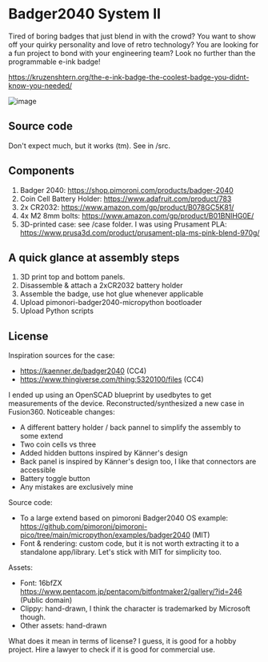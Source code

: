 # Badger2040 System II

Tired of boring badges that just blend in with the crowd? You want to show off your quirky personality and love of retro technology? You are looking for a fun project to bond with your engineering team? Look no further than the programmable e-ink badge!

https://kruzenshtern.org/the-e-ink-badge-the-coolest-badge-you-didnt-know-you-needed/

![image](https://user-images.githubusercontent.com/198995/219474204-890703d2-fb32-4299-a39b-2d434ac3f215.png)

## Source code

Don't expect much, but it works (tm). See in /src.

## Components

1. Badger 2040: https://shop.pimoroni.com/products/badger-2040
2. Coin Cell Battery Holder: https://www.adafruit.com/product/783
3. 2x CR2032: https://www.amazon.com/gp/product/B078GC5K81/
4. 4x M2 8mm bolts: https://www.amazon.com/gp/product/B01BNIHG0E/
5. 3D-printed case: see /case folder. I was using Prusament PLA: https://www.prusa3d.com/product/prusament-pla-ms-pink-blend-970g/

## A quick glance at assembly steps

1. 3D print top and bottom panels. 
2. Disassemble & attach a 2xCR2032 battery holder
3. Assemble the badge, use hot glue whenever applicable
4. Upload pimonori-badger2040-micropython bootloader
5. Upload Python scripts

## License

Inspiration sources for the case:

- https://kaenner.de/badger2040 (CC4)
- https://www.thingiverse.com/thing:5320100/files (CC4)

I ended up using an OpenSCAD blueprint by usedbytes to get measurements of the device. Reconstructed/synthesized a new case in Fusion360. Noticeable changes:
- A different battery holder / back pannel to simplify the assembly to some extend
- Two coin cells vs three
- Added hidden buttons inspired by Känner's design
- Back panel is inspired by Känner's design too, I like that connectors are accessible
- Battery toggle button
- Any mistakes are exclusively mine

Source code:
- To a large extend based on pimoroni Badger2040 OS example: https://github.com/pimoroni/pimoroni-pico/tree/main/micropython/examples/badger2040 (MIT)
- Font & rendering: custom code, but it is not worth extracting it to a standalone app/library. Let's stick with MIT for simplicity too.

Assets:
- Font: 16bfZX https://www.pentacom.jp/pentacom/bitfontmaker2/gallery/?id=246 (Public domain)
- Clippy: hand-drawn, I think the character is trademarked by Microsoft though.
- Other assets: hand-drawn

What does it mean in terms of license? I guess, it is good for a hobby project. Hire a lawyer to check if it is good for commercial use.
